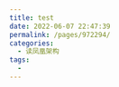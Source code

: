 ```yaml
---
title: test
date: 2022-06-07 22:47:39
permalink: /pages/972294/
categories:
  - 读凤凰架构
tags:
  - 
---
```

